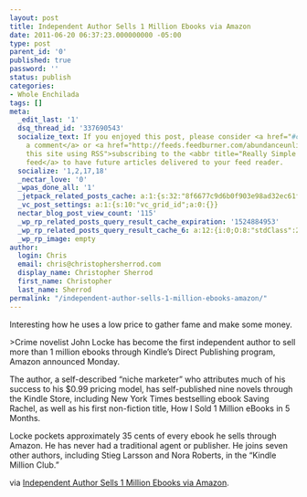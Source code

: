 ```yaml
---
layout: post
title: Independent Author Sells 1 Million Ebooks via Amazon
date: 2011-06-20 06:37:23.000000000 -05:00
type: post
parent_id: '0'
published: true
password: ''
status: publish
categories:
- Whole Enchilada
tags: []
meta:
  _edit_last: '1'
  dsq_thread_id: '337690543'
  socialize_text: If you enjoyed this post, please consider <a href="#comments">leaving
    a comment</a> or <a href="http://feeds.feedburner.com/abundanceunlimited" title="Syndicate
    this site using RSS">subscribing to the <abbr title="Really Simple Syndication">RSS</abbr>
    feed</a> to have future articles delivered to your feed reader.
  socialize: '1,2,17,18'
  _nectar_love: '0'
  _wpas_done_all: '1'
  _jetpack_related_posts_cache: a:1:{s:32:"8f6677c9d6b0f903e98ad32ec61f8deb";a:2:{s:7:"expires";i:1457860780;s:7:"payload";a:3:{i:0;a:1:{s:2:"id";i:2779;}i:1;a:1:{s:2:"id";i:1399;}i:2;a:1:{s:2:"id";i:1133;}}}}
  _vc_post_settings: a:1:{s:10:"vc_grid_id";a:0:{}}
  nectar_blog_post_view_count: '115'
  _wp_rp_related_posts_query_result_cache_expiration: '1524884953'
  _wp_rp_related_posts_query_result_cache_6: a:12:{i:0;O:8:"stdClass":2:{s:7:"post_id";s:4:"4423";s:5:"score";s:17:"54.75070815120299";}i:1;O:8:"stdClass":2:{s:7:"post_id";s:4:"4421";s:5:"score";s:17:"54.75070815120299";}i:2;O:8:"stdClass":2:{s:7:"post_id";s:4:"1133";s:5:"score";s:18:"21.511672864449828";}i:3;O:8:"stdClass":2:{s:7:"post_id";s:4:"1274";s:5:"score";s:17:"17.05319015513472";}i:4;O:8:"stdClass":2:{s:7:"post_id";s:4:"1110";s:5:"score";s:18:"16.031538907613925";}i:5;O:8:"stdClass":2:{s:7:"post_id";s:4:"3152";s:5:"score";s:18:"15.534145655996412";}i:6;O:8:"stdClass":2:{s:7:"post_id";s:3:"731";s:5:"score";s:18:"13.701564192248101";}i:7;O:8:"stdClass":2:{s:7:"post_id";s:4:"3563";s:5:"score";s:18:"13.336921078649004";}i:8;O:8:"stdClass":2:{s:7:"post_id";s:4:"2779";s:5:"score";s:18:"13.336921078649004";}i:9;O:8:"stdClass":2:{s:7:"post_id";s:3:"968";s:5:"score";s:18:"13.336921078649004";}i:10;O:8:"stdClass":2:{s:7:"post_id";s:4:"3251";s:5:"score";s:18:"12.761556933756632";}i:11;O:8:"stdClass":2:{s:7:"post_id";s:4:"3234";s:5:"score";s:18:"12.761556933756632";}}
  _wp_rp_image: empty
author:
  login: Chris
  email: chris@christophersherrod.com
  display_name: Christopher Sherrod
  first_name: Christopher
  last_name: Sherrod
permalink: "/independent-author-sells-1-million-ebooks-amazon/"
---
```

<p>Interesting how he uses a low price to gather fame and make some money.</p>
>Crime novelist John Locke has become the first independent author to sell more than 1 million ebooks through Kindle’s Direct Publishing program, Amazon announced Monday.</p>
<p>The author, a self-described “niche marketer” who attributes much of his success to his $0.99 pricing model, has self-published nine novels through the Kindle Store, including New York Times bestselling ebook Saving Rachel, as well as his first non-fiction title, How I Sold 1 Million eBooks in 5 Months.</p>
<p>Locke pockets approximately 35 cents of every ebook he sells through Amazon. He has never had a traditional agent or publisher. He joins seven other authors, including Stieg Larsson and Nora Roberts, in the “Kindle Million Club.”</p>
<p>via <a href="http://mashable.com/2011/06/20/john-locke-1-million-ebooks/" rel="nofollow">Independent Author Sells 1 Million Ebooks via Amazon</a>.</p></blockquote>
